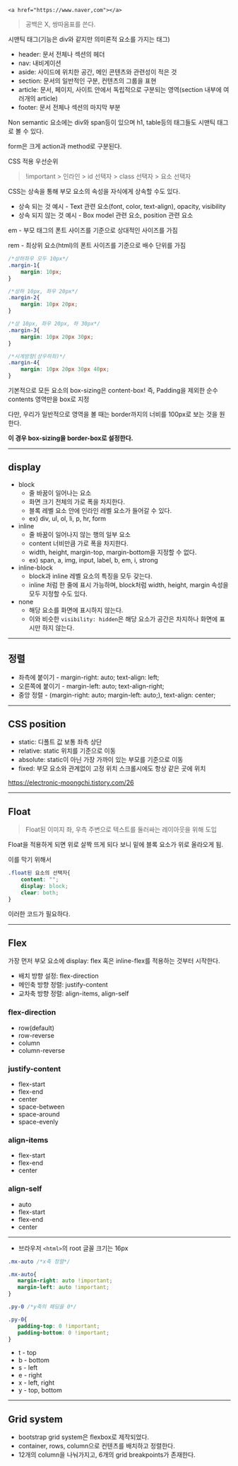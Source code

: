 `<a href="https://www.naver,com"></a>`

> 공백은 X, 쌍따옴표를 쓴다.

시맨틱 태그(기능은 div와 같지만 의미론적 요소를 가지는 태그)

- header: 문서 전체나 섹션의 헤더
- nav: 내비게이션
- aside: 사이드에 위치한 공간, 메인 콘텐츠와 관련성이 적은 것
- section: 문서의 일반적인 구분, 컨텐츠의 그룹을 표현
- article: 문서, 페이지, 사이트 안에서 독립적으로 구분되는 영역(section 내부에 여러개의 article)
- footer: 문서 전체나 섹션의 마지막 부분

Non semantic 요소에는 div와 span등이 있으며 h1, table등의 태그들도 시맨틱 태그로 볼 수 있다.

form은 크게 action과 method로 구분된다.

CSS 적용 우선순위

> !important > 인라인 > id 선택자 > class 선택자 > 요소 선택자

CSS는 상속을 통해 부모 요소의 속성을 자식에게 상속할 수도 있다.

- 상속 되는 것 예시 - Text 관련 요소(font, color, text-align), opacity, visibility
- 상속 되지 않는 것 예시 - Box model 관련 요소, position 관련 요소

em - 부모 태그의 폰트 사이즈를 기준으로 상대적인 사이즈를 가짐

rem - 최상위 요소(html)의 폰트 사이즈를 기준으로 배수 단위를 가짐

```css
/*상하좌우 모두 10px*/
.margin-1{
	margin: 10px;
}

/*상하 10px, 좌우 20px*/
.margin-2{
	margin: 10px 20px;
}

/*상 10px, 좌우 20px, 하 30px*/
.margin-3{
	margin: 10px 20px 30px;
}

/*시계방향(상우하좌)*/
.margin-4{
	margin: 10px 20px 30px 40px;
}
```

기본적으로 모든 요소의 box-sizing은 content-box! 즉, Padding을 제외한 순수 contents 영역만을 box로 지정

다만, 우리가 일반적으로 영역을 볼 때는 border까지의 너비를 100px로 보는 것을 원한다.

**이 경우 box-sizing을 border-box로 설정한다.**

---

## display

- block
  - 줄 바꿈이 일어나는 요소
  - 화면 크기 전체의 가로 폭을 차지한다.
  - 블록 레벨 요소 안에 인라인 레벨 요소가 들어갈 수 있다.
  - ex) div, ul, ol, li, p, hr, form
- inline
  - 줄 바꿈이 일어나지 않는 행의 일부 요소
  - content 너비만큼 가로 폭을 차지한다.
  - width, height, margin-top, margin-bottom을 지정할 수 없다.
  - ex) span, a, img, input, label, b, em, i, strong
- inline-block
  - block과 inline 레벨 요소의 특징을 모두 갖는다.
  - inline 처럼 한 줄에 표시 가능하며, block처럼 width, height, margin 속성을 모두 지정할 수도 있다.
- none
  - 해당 요소를 화면에 표시하지 않는다.
  - 이와 비슷한  `visibility: hidden`은 해당 요소가 공간은 차지하나 화면에 표시만 하지 않는다.

---

## 정렬

- 좌측에 붙이기 - margin-right: auto; text-align: left;
- 오른쪽에 붙이기 - margin-left: auto; text-align-right;
- 중앙 정렬 - (margin-right: auto; margin-left: auto;), text-align: center;

---

## CSS position

- static: 디폴트 값 보통 좌측 상단
- relative: static 위치를 기준으로 이동
- absolute: static이 아닌 가장 가까이 있는 부모를 기준으로 이동
- fixed: 부모 요소와 관계없이 고정 위치 스크롤시에도 항상 같은 곳에 위치

https://electronic-moongchi.tistory.com/26

---

## Float

> Float된 이미지 좌, 우측 주변으로 텍스트를 둘러싸는 레이아웃을 위해 도입

Float을 적용하게 되면 위로 살짝 뜨게 되다 보니 밑에 블록 요소가 위로 올라오게 됨.

이를 막기 위해서

```css
.float된 요소의 선택자{
	content: "";
	display: block;
	clear: both;
}
```

이러한 코드가 필요하다.

---

## Flex

가장 먼저 부모 요소에 display: flex 혹은 inline-flex를 적용하는 것부터 시작한다.

- 배치 방향 설정: flex-direction
- 메인축 방향 정렬: justify-content
- 교차축 방향 정렬: align-items, align-self

### flex-direction

- row(default)
- row-reverse
- column
- column-reverse

### justify-content

- flex-start
- flex-end
- center
- space-between
- space-around
- space-evenly

### align-items

- flex-start
- flex-end
- center

### align-self

- auto
- flex-start
- flex-end
- center

---

- 브라우저 `<html>`의 root 글꼴 크기는 16px

 ```css
.mx-auto /*x축 정렬*/

.mx-auto{
	margin-right: auto !important;
	margin-left: auto !important;
}

.py-0 /*y축의 패딩을 0*/

.py-0{
	padding-top: 0 !important;
	padding-bottom: 0 !important;
}
 ```



- t - top
- b - bottom
- s - left
- e - right
- x - left, right
- y - top, bottom

---

## Grid system

- bootstrap grid system은 flexbox로 제작되었다.
- container, rows, column으로 컨텐츠를 배치하고 정렬한다.
- 12개의 column을 나눠가지고, 6개의 grid breakpoints가 존재한다.

